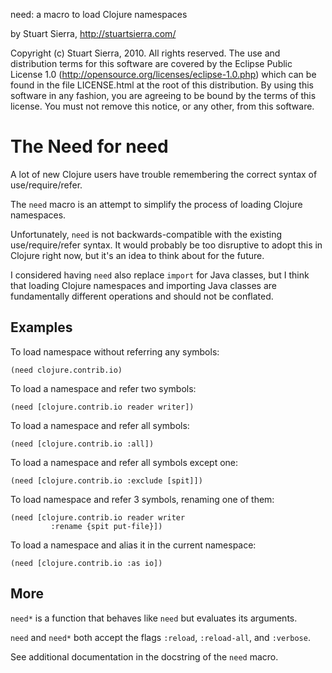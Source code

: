 need: a macro to load Clojure namespaces

by Stuart Sierra, http://stuartsierra.com/

Copyright (c) Stuart Sierra, 2010. All rights reserved.  The use and
distribution terms for this software are covered by the Eclipse Public
License 1.0 (http://opensource.org/licenses/eclipse-1.0.php) which can
be found in the file LICENSE.html at the root of this distribution.
By using this software in any fashion, you are agreeing to be bound by
the terms of this license.  You must not remove this notice, or any
other, from this software.




The Need for need
=================

A lot of new Clojure users have trouble remembering the correct syntax
of use/require/refer.

The `need` macro is an attempt to simplify the process of loading
Clojure namespaces.

Unfortunately, `need` is not backwards-compatible with the existing
use/require/refer syntax.  It would probably be too disruptive to
adopt this in Clojure right now, but it's an idea to think about for
the future.

I considered having `need` also replace `import` for Java classes, but
I think that loading Clojure namespaces and importing Java classes are
fundamentally different operations and should not be conflated.


Examples
--------

To load namespace without referring any symbols:

    (need clojure.contrib.io)

To load a namespace and refer two symbols:

    (need [clojure.contrib.io reader writer])

To load a namespace and refer all symbols:

    (need [clojure.contrib.io :all])

To load a namespace and refer all symbols except one:

    (need [clojure.contrib.io :exclude [spit]])

To load namespace and refer 3 symbols, renaming one of them:

    (need [clojure.contrib.io reader writer
             :rename {spit put-file}])

To load a namespace and alias it in the current namespace:

    (need [clojure.contrib.io :as io])


More
----
            
`need*` is a function that behaves like `need` but evaluates its arguments.

`need` and `need*` both accept the flags `:reload`, `:reload-all`, and
`:verbose`.

See additional documentation in the docstring of the `need` macro.
